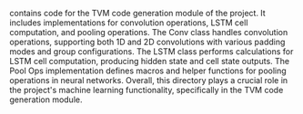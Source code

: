 contains code for the TVM code generation module of the project. It includes implementations for convolution operations, LSTM cell computation, and pooling operations. The Conv class handles convolution operations, supporting both 1D and 2D convolutions with various padding modes and group configurations. The LSTM class performs calculations for LSTM cell computation, producing hidden state and cell state outputs. The Pool Ops implementation defines macros and helper functions for pooling operations in neural networks. Overall, this directory plays a crucial role in the project's machine learning functionality, specifically in the TVM code generation module.